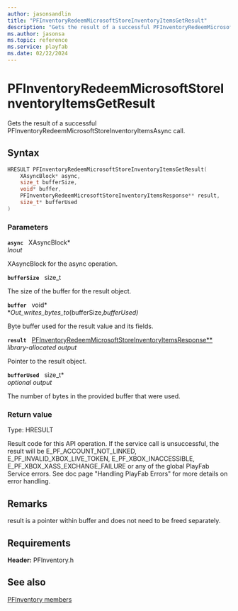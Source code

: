 ```yaml
---
author: jasonsandlin
title: "PFInventoryRedeemMicrosoftStoreInventoryItemsGetResult"
description: "Gets the result of a successful PFInventoryRedeemMicrosoftStoreInventoryItemsAsync call."
ms.author: jasonsa
ms.topic: reference
ms.service: playfab
ms.date: 02/22/2024
---
```


# PFInventoryRedeemMicrosoftStoreInventoryItemsGetResult  

Gets the result of a successful PFInventoryRedeemMicrosoftStoreInventoryItemsAsync call.  

## Syntax  
  
```cpp
HRESULT PFInventoryRedeemMicrosoftStoreInventoryItemsGetResult(  
    XAsyncBlock* async,  
    size_t bufferSize,  
    void* buffer,  
    PFInventoryRedeemMicrosoftStoreInventoryItemsResponse** result,  
    size_t* bufferUsed  
)  
```  
  
### Parameters  
  
**`async`** &nbsp; XAsyncBlock*  
*_Inout_*  
  
XAsyncBlock for the async operation.  
  
**`bufferSize`** &nbsp; size_t  
  
The size of the buffer for the result object.  
  
**`buffer`** &nbsp; void*  
*_Out_writes_bytes_to_(bufferSize,*bufferUsed)*  
  
Byte buffer used for the result value and its fields.  
  
**`result`** &nbsp; [PFInventoryRedeemMicrosoftStoreInventoryItemsResponse**](../../pfinventorytypes/structs/pfinventoryredeemmicrosoftstoreinventoryitemsresponse.md)  
*library-allocated output*  
  
Pointer to the result object.  
  
**`bufferUsed`** &nbsp; size_t*  
*optional output*  
  
The number of bytes in the provided buffer that were used.  
  
  
### Return value
Type: HRESULT
  
Result code for this API operation. If the service call is unsuccessful, the result will be E_PF_ACCOUNT_NOT_LINKED, E_PF_INVALID_XBOX_LIVE_TOKEN, E_PF_XBOX_INACCESSIBLE, E_PF_XBOX_XASS_EXCHANGE_FAILURE or any of the global PlayFab Service errors. See doc page "Handling PlayFab Errors" for more details on error handling.
  
## Remarks  
  
result is a pointer within buffer and does not need to be freed separately.
  
## Requirements  
  
**Header:** PFInventory.h
  
## See also  
[PFInventory members](../pfinventory_members.md)  

  
  
